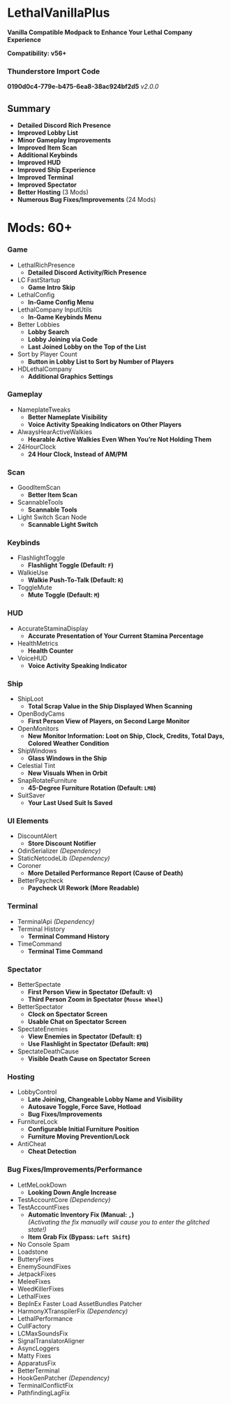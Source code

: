 # LethalVanillaPlus

**Vanilla Compatible Modpack to Enhance Your Lethal Company Experience**

**Compatibility: v56+**

### Thunderstore Import Code
**0190d0c4-779e-b475-6ea8-38ac924bf2d5** _v2.0.0_

## Summary
- **Detailed Discord Rich Presence**
- **Improved Lobby List**
- **Minor Gameplay Improvements**
- **Improved Item Scan**
- **Additional Keybinds**
- **Improved HUD**
- **Improved Ship Experience**
- **Improved Terminal**
- **Improved Spectator**
- **Better Hosting** (3 Mods)
- **Numerous Bug Fixes/Improvements** (24 Mods)

# Mods: 60+
### Game
- LethalRichPresence
  - **Detailed Discord Activity/Rich Presence**
- LC FastStartup
  - **Game Intro Skip**
- LethalConfig
  - **In-Game Config Menu**
- LethalCompany InputUtils
  - **In-Game Keybinds Menu**
- Better Lobbies
  - **Lobby Search**
  - **Lobby Joining via Code**
  - **Last Joined Lobby on the Top of the List**
- Sort by Player Count
  - **Button in Lobby List to Sort by Number of Players**
- HDLethalCompany
  - **Additional Graphics Settings**
### Gameplay
- NameplateTweaks
  - **Better Nameplate Visibility**
  - **Voice Activity Speaking Indicators on Other Players**
- AlwaysHearActiveWalkies
  - **Hearable Active Walkies Even When You’re Not Holding Them**
- 24HourClock
  - **24 Hour Clock, Instead of AM/PM**
### Scan
- GoodItemScan
  - **Better Item Scan**
- ScannableTools
  - **Scannable Tools**
- Light Switch Scan Node
  - **Scannable Light Switch**
### Keybinds
- FlashlightToggle
  - **Flashlight Toggle (Default: `F`)**
- WalkieUse
  - **Walkie Push-To-Talk (Default: `R`)**
- ToggleMute
  - **Mute Toggle (Default: `M`)**
### HUD
- AccurateStaminaDisplay
  - **Accurate Presentation of Your Current Stamina Percentage**
- HealthMetrics
  - **Health Counter**
- VoiceHUD
  - **Voice Activity Speaking Indicator**
### Ship
- ShipLoot
  - **Total Scrap Value in the Ship Displayed When Scanning**
- OpenBodyCams
  - **First Person View of Players, on Second Large Monitor**
- OpenMonitors
  - **New Monitor Information: Loot on Ship, Clock, Credits, Total Days, Colored Weather Condition**
- ShipWindows
  - **Glass Windows in the Ship**
- Celestial Tint
  - **New Visuals When in Orbit**
- SnapRotateFurniture
  - **45-Degree Furniture Rotation (Default: `LMB`)**
- SuitSaver
  - **Your Last Used Suit Is Saved**
### UI Elements
- DiscountAlert
  - **Store Discount Notifier**
- OdinSerializer _(Dependency)_
- StaticNetcodeLib _(Dependency)_
- Coroner
  - **More Detailed Performance Report (Cause of Death)**
- BetterPaycheck
  - **Paycheck UI Rework (More Readable)**
### Terminal
- TerminalApi _(Dependency)_
- Terminal History
  - **Terminal Command History**
- TimeCommand
  - **Terminal Time Command**
### Spectator
- BetterSpectate
  - **First Person View in Spectator (Default: `V`)**
  - **Third Person Zoom in Spectator (`Mouse Wheel`)**
- BetterSpectator
  - **Clock on Spectator Screen**
  - **Usable Chat on Spectator Screen**
- SpectateEnemies
  - **View Enemies in Spectator (Default: `E`)**
  - **Use Flashlight in Spectator (Default: `RMB`)**
- SpectateDeathCause
  - **Visible Death Cause on Spectator Screen**
### Hosting
- LobbyControl
  - **Late Joining, Changeable Lobby Name and Visibility**
  - **Autosave Toggle, Force Save, Hotload**
  - **Bug Fixes/Improvements**
- FurnitureLock
  - **Configurable Initial Furniture Position**
  - **Furniture Moving Prevention/Lock**
- AntiCheat
  - **Cheat Detection**
### Bug Fixes/Improvements/Performance
- LetMeLookDown
  - **Looking Down Angle Increase**
- TestAccountCore _(Dependency)_
- TestAccountFixes
  - **Automatic Inventory Fix (Manual: `,`)**  
    _(Activating the fix manually will cause you to enter the glitched state!)_
  - **Item Grab Fix (Bypass: `Left Shift`)**
- No Console Spam
- Loadstone
- ButteryFixes
- EnemySoundFixes
- JetpackFixes
- MeleeFixes
- WeedKillerFixes
- LethalFixes
- BepInEx Faster Load AssetBundles Patcher
- HarmonyXTranspilerFix _(Dependency)_
- LethalPerformance
- CullFactory
- LCMaxSoundsFix
- SignalTranslatorAligner
- AsyncLoggers
- Matty Fixes
- ApparatusFix
- BetterTerminal
- HookGenPatcher _(Dependency)_
- TerminalConflictFix
- PathfindingLagFix
